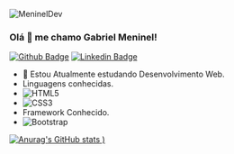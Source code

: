 ![MeninelDev](https://user-images.githubusercontent.com/86811157/127672274-cba5fcb7-6928-4ea6-b950-40bbe1f6ebbc.png)

### Olá 👋 me chamo Gabriel Meninel!

[![Github Badge](https://img.shields.io/badge/-Github-000?style=flat-square&logo=Github&logoColor=white&link=https://github.com/MeninelDev)](https://github.com/MeninelDev)
[![Linkedin Badge](https://img.shields.io/badge/-LinkedIn-blue?style=flat-square&logo=Linkedin&logoColor=white&link=https://www.linkedin.com/in/gabriel-fernando-b07691210/)](https://www.linkedin.com/in/gabriel-fernando-b07691210/)

- 🌱 Estou Atualmente estudando Desenvolvimento Web.
- Linguagens conhecidas.
- ![HTML5](https://img.shields.io/badge/html5-%23E34F26.svg?style=for-the-badge&logo=html5&logoColor=white)
- ![CSS3](https://img.shields.io/badge/css3-%231572B6.svg?style=for-the-badge&logo=css3&logoColor=white)
- Framework Conhecido.
- ![Bootstrap](https://img.shields.io/badge/bootstrap-%23563D7C.svg?style=for-the-badge&logo=bootstrap&logoColor=white)

[![Anurag's GitHub stats](https://github-readme-stats.vercel.app/api?username=MeninelDev&show_icons=true&theme=dracula)
)](https://github.com/anuraghazra/github-readme-stats)
